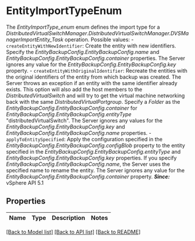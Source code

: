 # EntityImportTypeEnum

The *EntityImportType_enum* enum defines the import type for a *DistributedVirtualSwitchManager*.*DistributedVirtualSwitchManager.DVSManagerImportEntity_Task* operation.  Possible values: - `createEntityWithNewIdentifier`: Create the entity with new identifiers.      Specify the   *EntityBackupConfig*.*EntityBackupConfig.name* and   *EntityBackupConfig*.*EntityBackupConfig.container*   properties.      The Server ignores any value for the   *EntityBackupConfig*.*EntityBackupConfig.key*   property. - `createEntityWithOriginalIdentifier`: Recreate the entities with the original identifiers of the entity from which backup was created.      The Server throws an exception if an entity with the same identifier already exists.   This option will also add the host members to the *DistributedVirtualSwitch* and will   try to get the virtual machine networking back with the same *DistributedVirtualPortgroup*.   Specify a *Folder* as the   *EntityBackupConfig*.*EntityBackupConfig.container*   for *EntityBackupConfig*.*EntityBackupConfig.entityType*   \"distributedVirtualSwitch\".      The Server ignores any values for the   *EntityBackupConfig*.*EntityBackupConfig.key* and   *EntityBackupConfig*.*EntityBackupConfig.name*   properties. - `applyToEntitySpecified`: Apply the configuration specified in the   *EntityBackupConfig*.*EntityBackupConfig.configBlob*   property to the entity specified in the   *EntityBackupConfig*.*EntityBackupConfig.entityType* and   *EntityBackupConfig*.*EntityBackupConfig.key*   properties.      If you specify   *EntityBackupConfig*.*EntityBackupConfig.name*,   the Server uses the specified name to rename the entity.      The Server ignores any value for the   *EntityBackupConfig*.*EntityBackupConfig.container*   property.  ***Since:*** vSphere API 5.1 

## Properties
Name | Type | Description | Notes
------------ | ------------- | ------------- | -------------

[[Back to Model list]](../README.md#documentation-for-models) [[Back to API list]](../README.md#documentation-for-api-endpoints) [[Back to README]](../README.md)


